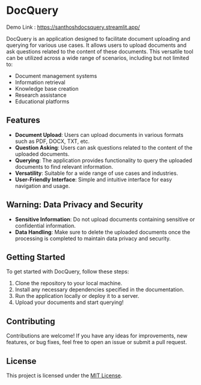 # DocQuery

Demo Link : https://santhoshdocsquery.streamlit.app/

DocQuery is an application designed to facilitate document uploading and querying for various use cases. It allows users to upload documents and ask questions related to the content of these documents. This versatile tool can be utilized across a wide range of scenarios, including but not limited to:

- Document management systems
- Information retrieval
- Knowledge base creation
- Research assistance
- Educational platforms

## Features

- **Document Upload**: Users can upload documents in various formats such as PDF, DOCX, TXT, etc.
- **Question Asking**: Users can ask questions related to the content of the uploaded documents.
- **Querying**: The application provides functionality to query the uploaded documents to find relevant information.
- **Versatility**: Suitable for a wide range of use cases and industries.
- **User-Friendly Interface**: Simple and intuitive interface for easy navigation and usage.

## Warning: Data Privacy and Security

- **Sensitive Information**: Do not upload documents containing sensitive or confidential information.
- **Data Handling**: Make sure to delete the uploaded documents once the processing is completed to maintain data privacy and security.

## Getting Started

To get started with DocQuery, follow these steps:

1. Clone the repository to your local machine.
2. Install any necessary dependencies specified in the documentation.
3. Run the application locally or deploy it to a server.
4. Upload your documents and start querying!

## Contributing

Contributions are welcome! If you have any ideas for improvements, new features, or bug fixes, feel free to open an issue or submit a pull request.

## License

This project is licensed under the [MIT License](LICENSE).
